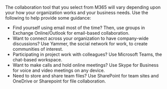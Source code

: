 The collaboration tool that you select from M365 will vary depending upon your how your organization works and your business needs. Use the following to help provide some guidance: 

- Find yourself using email most of the time? Then, use groups in Exchange Online/Outlook for email-based collaboration.
- Want to connect across your organization to have company-wide discussions? Use Yammer, the social network for work, to create communities of interest.
- Participating in project work with colleagues? Use Microsoft Teams, the chat-based workspace.
- Want to make calls and hold online meetings? Use Skype for Business for voice and video meetings on any device.
- Need to store and share team files? Use SharePoint for team sites and OneDrive or Sharepoint for file collaboration.